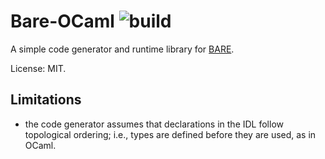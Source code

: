 
# Bare-OCaml ![build](https://github.com/c-cube/bare/workflows/build/badge.svg)

A simple code generator and runtime library for [BARE](https://baremessages.org/).

License: MIT.

## Limitations

- the code generator assumes that declarations in the IDL follow topological
  ordering; i.e., types are defined before they are used, as in OCaml.
